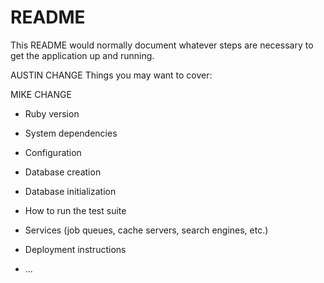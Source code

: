 # README

This README would normally document whatever steps are necessary to get the
application up and running.

AUSTIN CHANGE
Things you may want to cover:

MIKE CHANGE
* Ruby version 

* System dependencies

* Configuration

* Database creation

* Database initialization

* How to run the test suite

* Services (job queues, cache servers, search engines, etc.)

* Deployment instructions

* ...
